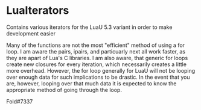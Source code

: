 # LuaIterators
Contains various iterators for the LuaU 5.3 variant in order to make development easier

Many of the functions are not the most "efficient" method of using a for loop.
I am aware the pairs, ipairs, and particuarly next all work faster, as they are apart of Lua's C libraries.
I am also aware, that generic for loops create new closures for every iteration, which necessarily creates a little more overhead.
However, the for loop generally for LuaU will not be looping over enough data for such implications to be drastic.
In the event that you are, however, looping over that much data it is expected to know the appropriate method of going through the loop.

Fold#7337
